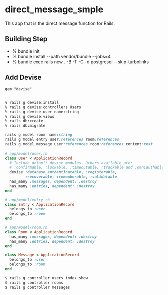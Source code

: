 # direct_message_smple

This app that is the direct message function for Rails.

## Building Step

- % bundle init
- % bundle install --path vendor/bundle --jobs=4
- % bundle exec rails new . -B -T -C -d postgresql --skip-turbolinks

## Add Devise

`gem "devise"`

##

```sh
% rails g devise:install
% rails g devise:controllers Users
% rails g devise user name:string
% rails g devise:views
% rails db:create
% rails db:migrate
```

```rb
rails g model room name:string
rails g model entry user:references room:references
rails g model message user:references room:references content:text
```

```rb
# app/model/user.rb
class User < ApplicationRecord
  # Include default devise modules. Others available are:
  # :confirmable, :lockable, :timeoutable, :trackable and :omniauthable
  devise :database_authenticatable, :registerable,
         :recoverable, :rememberable, :validatable
  has_many :messages, dependent: :destroy
  has_many :entries, dependent: :destroy
end
```

```rb
# app/model/entry.rb
class Entry < ApplicationRecord
  belongs_to :user
  belongs_to :room
end
```

```rb
# app/model/room.rb
class Room < ApplicationRecord
  has_many :messages, dependent: :destroy
  has_many :entries, dependent: :destroy
end
```

```rb
class Message < ApplicationRecord
  belongs_to :user
  belongs_to :room
end
```

```sh
$ rails g controller users index show
$ rails g controller rooms
$ rails g controller messages
```

